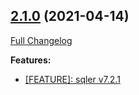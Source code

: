 ## [2.1.0](https://ugate.github.io/sqler-oracle/tree/v2.1.0) (2021-04-14)
[Full Changelog](https://ugate.github.io/sqler-oracle/compare/v2.0.1...v2.1.0)


__Features:__
* [[FEATURE]: sqler v7.2.1](https://ugate.github.io/sqler-oracle/commit/1b2970894da273479cd2ab29222c3d1d9cd1d4a6)